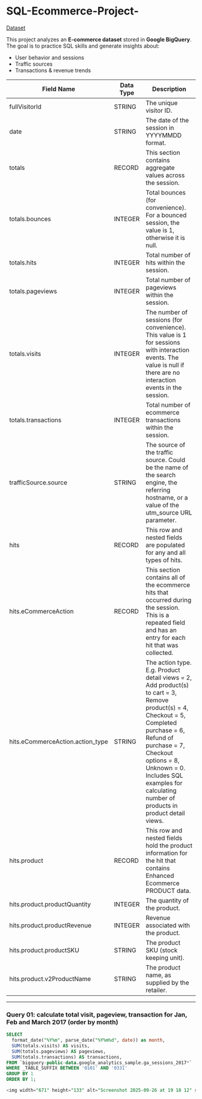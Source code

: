 # SQL-Ecommerce-Project-
[Dataset](https://console.cloud.google.com/bigquery?hl=vi&inv=1&invt=Ab1UAQ&project=my-project-sql-464309&ws=!1m5!1m4!4m3!1sbigquery-public-data!2sgoogle_analytics_sample!3sga_sessions_20170801)


This project analyzes an **E-commerce dataset** stored in **Google BigQuery**.   The goal is to practice SQL skills and generate insights about: 
- User behavior and sessions
- Traffic sources 
- Transactions &amp; revenue trends
  
| Field Name                          | Data Type | Description                                                                                                                                                                                                                                                                                 |
|-------------------------------------|-----------|---------------------------------------------------------------------------------------------------------------------------------------------------------------------------------------------------------------------------------------------------------------------------------------------|
| fullVisitorId                       | STRING    | The unique visitor ID.                                                                                                                                                                                                                                                                      |
| date                                | STRING    | The date of the session in YYYYMMDD format.                                                                                                                                                                                                                                                 |
| totals                              | RECORD    | This section contains aggregate values across the session.                                                                                                                                                                                                                                  |
| totals.bounces                      | INTEGER   | Total bounces (for convenience). For a bounced session, the value is 1, otherwise it is null.                                                                                                                                                                                               |
| totals.hits                         | INTEGER   | Total number of hits within the session.                                                                                                                                                                                                                                                    |
| totals.pageviews                    | INTEGER   | Total number of pageviews within the session.                                                                                                                                                                                                                                               |
| totals.visits                       | INTEGER   | The number of sessions (for convenience). This value is 1 for sessions with interaction events. The value is null if there are no interaction events in the session.                                                                                                                         |
| totals.transactions                 | INTEGER   | Total number of ecommerce transactions within the session.                                                                                                                                                                                                                                  |
| trafficSource.source                | STRING    | The source of the traffic source. Could be the name of the search engine, the referring hostname, or a value of the utm_source URL parameter.                                                                                                                                                 |
| hits                                | RECORD    | This row and nested fields are populated for any and all types of hits.                                                                                                                                                                                                                      |
| hits.eCommerceAction                | RECORD    | This section contains all of the ecommerce hits that occurred during the session. This is a repeated field and has an entry for each hit that was collected.                                                                                                                                 |
| hits.eCommerceAction.action_type    | STRING    | The action type. E.g. Product detail views = 2, Add product(s) to cart = 3, Remove product(s) = 4, Checkout = 5, Completed purchase = 6, Refund of purchase = 7, Checkout options = 8, Unknown = 0. Includes SQL examples for calculating number of products in product detail views.          |
| hits.product                        | RECORD    | This row and nested fields hold the product information for the hit that contains Enhanced Ecommerce PRODUCT data.                                                                                                                                                                           |
| hits.product.productQuantity        | INTEGER   | The quantity of the product.                                                                                                                                                                                                                                                                |
| hits.product.productRevenue         | INTEGER   | Revenue associated with the product.                                                                                                                                                                                                                                                        |
| hits.product.productSKU             | STRING    | The product SKU (stock keeping unit).                                                                                                                                                                                                                                                       |
| hits.product.v2ProductName          | STRING    | The product name, as supplied by the retailer.                                                                                                                                                                                                                                              |
----
### Query 01: calculate total visit, pageview, transaction for Jan, Feb and March 2017 (order by month)
```SQL
SELECT
  format_date("%Y%m", parse_date("%Y%m%d", date)) as month,
  SUM(totals.visits) AS visits,
  SUM(totals.pageviews) AS pageviews,
  SUM(totals.transactions) AS transactions,
FROM `bigquery-public-data.google_analytics_sample.ga_sessions_2017*`
WHERE _TABLE_SUFFIX BETWEEN '0101' AND '0331'
GROUP BY 1
ORDER BY 1;

<img width="671" height="133" alt="Screenshot 2025-09-26 at 19 18 12" src="https://github.com/user-attachments/assets/e988fbf6-fb64-4b22-a6ce-10c95afe5809" />
